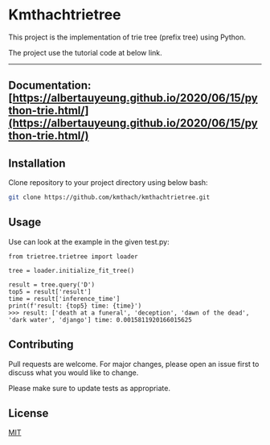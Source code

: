 # Kmthachtrietree

This project is the implementation of trie tree (prefix tree) using Python.

The project use the tutorial code at below link.

---
**Documentation**: [https://albertauyeung.github.io/2020/06/15/python-trie.html/](https://albertauyeung.github.io/2020/06/15/python-trie.html/)
---
## Installation

Clone repository to your project directory using below bash:

``` bash
git clone https://github.com/kmthach/kmthachtrietree.git
```

## Usage

Use can look at the example in the given test.py:

```
from trietree.trietree import loader

tree = loader.initialize_fit_tree()

result = tree.query('D')
top5 = result['result']
time = result['inference_time']
print(f'result: {top5} time: {time}')
>>> result: ['death at a funeral', 'deception', 'dawn of the dead', 'dark water', 'django'] time: 0.0015811920166015625

```

## Contributing

Pull requests are welcome. For major changes, please open an issue first to discuss what you would like to change.

Please make sure to update tests as appropriate.

## License
[MIT](https://choosealicense.com/licenses/mit/)
